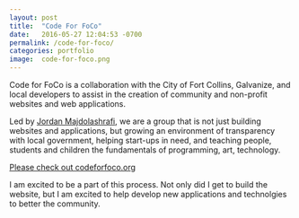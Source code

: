 ```yaml
---
layout: post
title:  "Code For FoCo"
date:   2016-05-27 12:04:53 -0700
permalink: /code-for-foco/
categories: portfolio
image:	code-for-foco.png
---
```


<p>Code for FoCo is a collaboration with the City of Fort Collins, Galvanize, and local developers to assist in the creation of community and non-profit websites and web applications.</p> <!--more-->

<p>Led by <a href="http://jordanmajd.com/">Jordan Majdolashrafi</a>, we are a group that is not just building websites and applications, but growing an environment of transparency with local government, helping start-ups in need, and teaching people, students and children the fundamentals of programming, art, technology.
</p>

<p>
	<a href="codeforfoco.org">Please check out codeforfoco.org</a>
</p>

<p>
	I am excited to be a part of this process. Not only did I get to build the website, but I am excited to help develop new applications and technolgies to better the community.
</p>